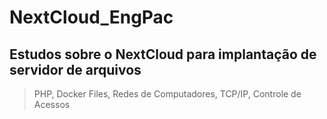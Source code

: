 # NextCloud_EngPac
## Estudos sobre o NextCloud para implantação de servidor de arquivos

> PHP, Docker Files, Redes de Computadores, TCP/IP, Controle de Acessos
